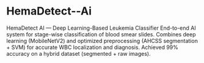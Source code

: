 # HemaDetect--Ai
HemaDetect AI — Deep Learning-Based Leukemia Classifier End-to-end AI system for stage-wise classification of blood smear slides. Combines deep learning (MobileNetV2) and optimized preprocessing (AHCSS segmentation + SVM) for accurate WBC localization and diagnosis. Achieved 99% accuracy on a hybrid dataset (segmented + raw images).
